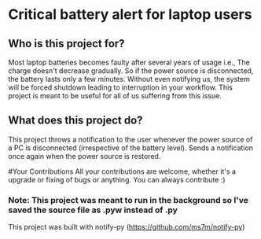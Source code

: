 # Critical battery alert for laptop users
## Who is this project for?
Most laptop batteries becomes faulty after several years of usage i.e., The charge doesn't decrease gradually. So if the power source is disconnected, the battery lasts only a few minutes. Without even notifying us, the system will be forced shutdown leading to interruption in your workflow. This project is meant to be useful for all of us suffering from this issue.

## What does this project do?
This project throws a notification to the user whenever the power source of a PC is disconnected (irrespective of the battery level). Sends a notification once again when the power source is restored.

#Your Contributions
All your contributions are welcome, whether it's a upgrade or fixing of bugs or anything. You can always contribute :)

### Note: This project was meant to run in the background so I've saved the source file as .pyw instead of .py

This project was built with notify-py (https://github.com/ms7m/notify-py)
